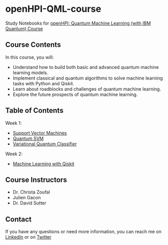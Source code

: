 # openHPI-QML-course

Study Notebooks for [openHPI: Quantum Machine Learning (with IBM Quantum) Course](https://open.hpi.de/courses/qc-machineLearning2023/)

## Course Contents

In this course, you will:

- Understand how to build both basic and advanced quantum machine learning models.
- Implement classical and quantum algorithms to solve machine learning tasks with Python and Qiskit.
- Learn about roadblocks and challenges of quantum machine learning.
- Explore the future prospects of quantum machine learning.

## Table of Contents

Week 1:

- [Support Vector Machines](https://github.com/Mostafa-Atallah2020/openHPI-QML-course/blob/main/Week%201/Support%20Vector%20Machines.ipynb)
- [Quantum SVM](https://github.com/Mostafa-Atallah2020/openHPI-QML-course/blob/main/Week%201/Quantum%20SVM.ipynb)
- [Variational Quantum Classifier](https://github.com/Mostafa-Atallah2020/openHPI-QML-course/blob/main/Week%201/Variational%20Quantum%20Classifier.ipynb)

Week 2:

- [Machine Learning with Qiskit](https://github.com/Mostafa-Atallah2020/openHPI-QML-course/blob/main/Week%202/Machine%20Learning%20with%20Qiskit.ipynb)

## Course Instructors

- Dr. Christa Zoufal
- Julien Gacon
- Dr. David Sutter

## Contact

If you have any questions or need more information, you can reach me on [LinkedIn](https://www.linkedin.com/in/mostafa-atallah-540334120/) or on [Twitter](https://twitter.com/M_Ataallah)
